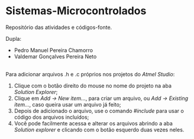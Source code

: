 # Sistemas-Microcontrolados
Repositório das atividades e códigos-fonte.

Dupla:
<ul>
  <li>Pedro Manuel Pereira Chamorro</li>
  <li>Valdemar Gonçalves Pereira Neto</li>
</ul>
<br>
Para adicionar arquivos .h e .c próprios nos projetos do <i>Atmel Studio</i>:
<ol>
  <li>Clique com o botão direito do mouse no nome do projeto na aba <i>Solution Explorer</i>;</li>
  <li>Clique em <i>Add -> New item...</i>, para criar um arquivo, ou <i>Add -> Existing item...</i>, caso queira usar um arquivo já feito;</li>
  <li>Depois de adicionado o arquivo, use o comando <i>#include</i> para usar o código dos arquivos incluídos;</li>
  <li>Você pode facilmente acessa e alterar os arquivos abrindo a aba <i>Solution explorer</i> e clicando com o botão esquerdo duas vezes neles.</li>
</ol>
